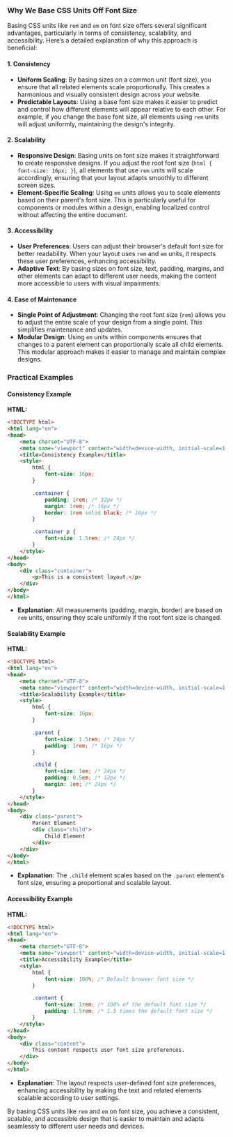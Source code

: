 ### Why We Base CSS Units Off Font Size

Basing CSS units like `rem` and `em` on font size offers several significant advantages, particularly in terms of consistency, scalability, and accessibility. Here’s a detailed explanation of why this approach is beneficial:

#### 1. **Consistency**

- **Uniform Scaling**: By basing sizes on a common unit (font size), you ensure that all related elements scale proportionally. This creates a harmonious and visually consistent design across your website.
- **Predictable Layouts**: Using a base font size makes it easier to predict and control how different elements will appear relative to each other. For example, if you change the base font size, all elements using `rem` units will adjust uniformly, maintaining the design's integrity.

#### 2. **Scalability**

- **Responsive Design**: Basing units on font size makes it straightforward to create responsive designs. If you adjust the root font size (`html { font-size: 16px; }`), all elements that use `rem` units will scale accordingly, ensuring that your layout adapts smoothly to different screen sizes.
- **Element-Specific Scaling**: Using `em` units allows you to scale elements based on their parent's font size. This is particularly useful for components or modules within a design, enabling localized control without affecting the entire document.

#### 3. **Accessibility**

- **User Preferences**: Users can adjust their browser's default font size for better readability. When your layout uses `rem` and `em` units, it respects these user preferences, enhancing accessibility.
- **Adaptive Text**: By basing sizes on font size, text, padding, margins, and other elements can adapt to different user needs, making the content more accessible to users with visual impairments.

#### 4. **Ease of Maintenance**

- **Single Point of Adjustment**: Changing the root font size (`rem`) allows you to adjust the entire scale of your design from a single point. This simplifies maintenance and updates.
- **Modular Design**: Using `em` units within components ensures that changes to a parent element can proportionally scale all child elements. This modular approach makes it easier to manage and maintain complex designs.

### Practical Examples

#### Consistency Example

**HTML:**
```html
<!DOCTYPE html>
<html lang="en">
<head>
    <meta charset="UTF-8">
    <meta name="viewport" content="width=device-width, initial-scale=1.0">
    <title>Consistency Example</title>
    <style>
        html {
            font-size: 16px;
        }

        .container {
            padding: 2rem; /* 32px */
            margin: 1rem; /* 16px */
            border: 1rem solid black; /* 16px */
        }

        .container p {
            font-size: 1.5rem; /* 24px */
        }
    </style>
</head>
<body>
    <div class="container">
        <p>This is a consistent layout.</p>
    </div>
</body>
</html>
```
- **Explanation**: All measurements (padding, margin, border) are based on `rem` units, ensuring they scale uniformly if the root font size is changed.

#### Scalability Example

**HTML:**
```html
<!DOCTYPE html>
<html lang="en">
<head>
    <meta charset="UTF-8">
    <meta name="viewport" content="width=device-width, initial-scale=1.0">
    <title>Scalability Example</title>
    <style>
        html {
            font-size: 16px;
        }

        .parent {
            font-size: 1.5rem; /* 24px */
            padding: 1rem; /* 16px */
        }

        .child {
            font-size: 1em; /* 24px */
            padding: 0.5em; /* 12px */
            margin: 1em; /* 24px */
        }
    </style>
</head>
<body>
    <div class="parent">
        Parent Element
        <div class="child">
            Child Element
        </div>
    </div>
</body>
</html>
```
- **Explanation**: The `.child` element scales based on the `.parent` element’s font size, ensuring a proportional and scalable layout.

#### Accessibility Example

**HTML:**
```html
<!DOCTYPE html>
<html lang="en">
<head>
    <meta charset="UTF-8">
    <meta name="viewport" content="width=device-width, initial-scale=1.0">
    <title>Accessibility Example</title>
    <style>
        html {
            font-size: 100%; /* Default browser font size */
        }

        .content {
            font-size: 1rem; /* 100% of the default font size */
            padding: 1.5rem; /* 1.5 times the default font size */
        }
    </style>
</head>
<body>
    <div class="content">
        This content respects user font size preferences.
    </div>
</body>
</html>
```
- **Explanation**: The layout respects user-defined font size preferences, enhancing accessibility by making the text and related elements scalable according to user settings.

By basing CSS units like `rem` and `em` on font size, you achieve a consistent, scalable, and accessible design that is easier to maintain and adapts seamlessly to different user needs and devices.
